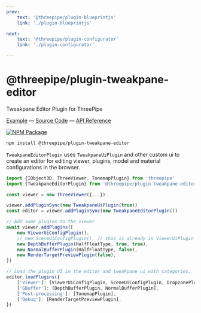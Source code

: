 ```yaml
---
prev: 
    text: '@threepipe/plugin-blueprintjs'
    link: './plugin-blueprintjs'

next: 
    text: '@threepipe/plugin-configurator'
    link: './plugin-configurator'

---
```


# @threepipe/plugin-tweakpane-editor

Tweakpane Editor Plugin for ThreePipe

[//]: # (todo: image)

[Example](https://threepipe.org/examples/#tweakpane-editor/) &mdash;
[Source Code](https://github.com/repalash/threepipe/blob/master/plugins/tweakpane-editor/src/TweakpaneEditorPlugin.ts) &mdash;
[API Reference](https://threepipe.org/plugins/tweakpane-editor/docs/classes/TweakpaneEditorPlugin.html)

[![NPM Package](https://img.shields.io/npm/v/@threepipe/plugin-tweakpane-editor.svg)](https://www.npmjs.com/package/@threepipe/plugin-tweakpane-editor)

```bash
npm install @threepipe/plugin-tweakpane-editor
```

`TweakpaneEditorPlugin` uses `TweakpaneUiPlugin` and other custom ui to create an editor for editing viewer, plugins, model and material configurations in the browser.

```typescript
import {IObject3D, ThreeViewer, TonemapPlugin} from 'threepipe'
import {TweakpaneEditorPlugin} from '@threepipe/plugin-tweakpane-editor'

const viewer = new ThreeViewer({...})

viewer.addPluginSync(new TweakpaneUiPlugin(true))
const editor = viewer.addPluginSync(new TweakpaneEditorPlugin())

// Add some plugins to the viewer
await viewer.addPlugins([
    new ViewerUiConfigPlugin(),
    // new SceneUiConfigPlugin(), // this is already in ViewerUiPlugin
    new DepthBufferPlugin(HalfFloatType, true, true),
    new NormalBufferPlugin(HalfFloatType, false),
    new RenderTargetPreviewPlugin(false),
])

// Load the plugin UI in the editor and tweakpane ui with categories.
editor.loadPlugins({
    ['Viewer']: [ViewerUiConfigPlugin, SceneUiConfigPlugin, DropzonePlugin, FullScreenPlugin],
    ['GBuffer']: [DepthBufferPlugin, NormalBufferPlugin],
    ['Post-processing']: [TonemapPlugin],
    ['Debug']: [RenderTargetPreviewPlugin],
})
```
